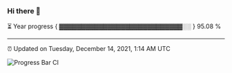 ### Hi there 👋

⏳ Year progress { ▓▓▓▓▓▓▓▓▓▓▓▓▓▓▓▓▓▓▓▓▓▓▓▓▓▓▓▓░░ } 95.08 %

---

⏰ Updated on Tuesday, December 14, 2021, 1:14 AM UTC

![Progress Bar CI](https://github.com/arthurbuhl/arthurbuhl/workflows/Progress%20Bar%20CI/badge.svg)
